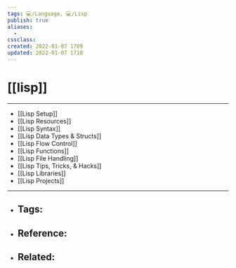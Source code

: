 ```yaml
---
tags: 💻️/Language, 💻️/Lisp
publish: true
aliases:
  - 
cssclass: 
created: 2022-01-07 1709
updated: 2022-01-07 1710
---
```


# [[lisp]]

---

- [[Lisp Setup]]
- [[Lisp Resources]]
- [[Lisp Syntax]]
- [[Lisp Data Types & Structs]]
- [[Lisp Flow Control]]
- [[Lisp Functions]]
- [[Lisp File Handling]]
- [[Lisp Tips, Tricks, & Hacks]]
- [[Lisp Libraries]]
- [[Lisp Projects]]


---

- Tags: 
	- 
- Reference:
	- 
- Related:
	- 
